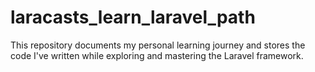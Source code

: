 # laracasts_learn_laravel_path
This repository documents my personal learning journey and stores the code I've written while exploring and mastering the Laravel framework.

